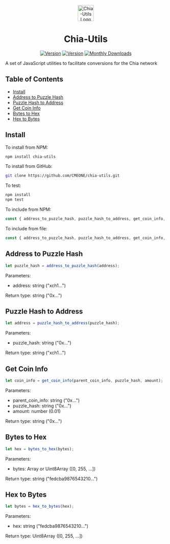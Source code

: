 <p align="center">
  <a href="https://chia.togatech.org/" target="_blank" rel="noopener noreferrer">
    <img src="https://chia.togatech.org/favicon.ico" width="50" alt="Chia-Utils Logo">
  </a>
</p>

<h1 align="center">Chia-Utils</h1>
<p align="center">
  <a href="https://www.npmjs.com/package/chia-utils"><img src="https://img.shields.io/npm/v/chia-utils.svg?sanitize=true" alt="Version"></a>
  <a href="https://www.npmjs.com/package/chia-utils"><img src="https://img.shields.io/npm/l/chia-utils.svg?sanitize=true" alt="Version"></a>
  <a href="https://www.npmjs.com/package/chia-utils"><img src="https://img.shields.io/npm/dm/chia-utils.svg?sanitize=true" alt="Monthly Downloads"></a>
</p>

A set of JavaScript utilities to facilitate conversions for the Chia network

## Table of Contents
- [Install](https://github.com/CMEONE/chia-utils#install)
- [Address to Puzzle Hash](https://github.com/CMEONE/chia-utils#address-to-puzzle-hash)
- [Puzzle Hash to Address](https://github.com/CMEONE/chia-utils#puzzle-hash-to-address)
- [Get Coin Info](https://github.com/CMEONE/chia-utils#get-coin-info)
- [Bytes to Hex](https://github.com/CMEONE/chia-utils#get-coin-info)
- [Hex to Bytes](https://github.com/CMEONE/chia-utils#get-coin-info)

## Install
To install from NPM:
```bash
npm install chia-utils
```

To install from GitHub:
```bash
git clone https://github.com/CMEONE/chia-utils.git
```

To test:
```bash
npm install
npm test
```

To include from NPM:
```javascript
const { address_to_puzzle_hash, puzzle_hash_to_address, get_coin_info, bytes_to_hex, hex_to_bytes } = require("chia-utils");
```

To include from file:
```javascript
const { address_to_puzzle_hash, puzzle_hash_to_address, get_coin_info, bytes_to_hex, hex_to_bytes } = require("./chia-utils.js");
```

## Address to Puzzle Hash
```javascript
let puzzle_hash = address_to_puzzle_hash(address);
```
Parameters:
- address: string ("xch1...")

Return type: string ("0x...")

## Puzzle Hash to Address
```javascript
let address = puzzle_hash_to_address(puzzle_hash);
```
Parameters:
- puzzle_hash: string ("0x...")

Return type: string ("xch1...")

## Get Coin Info
```javascript
let coin_info = get_coin_info(parent_coin_info, puzzle_hash, amount);
```
Parameters:
- parent_coin_info: string ("0x...")
- puzzle_hash: string ("0x...")
- amount: number (0.01)

Return type: string ("0x...")

## Bytes to Hex
```javascript
let hex = bytes_to_hex(bytes);
```
Parameters:
- bytes: Array or Uint8Array ([0, 255, ...])

Return type: string ("fedcba9876543210...")

## Hex to Bytes
```javascript
let bytes = hex_to_bytes(hex);
```
Parameters:
- hex: string ("fedcba9876543210...")

Return type: Uint8Array ([0, 255, ...])